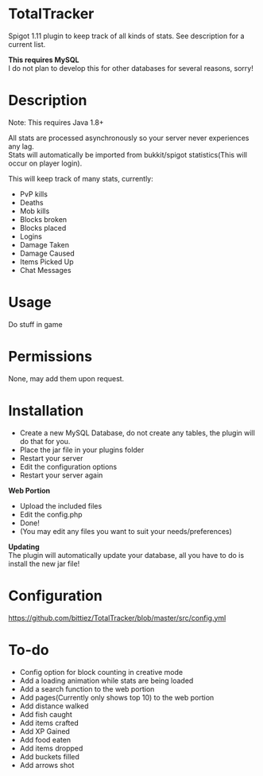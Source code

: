 # TotalTracker

Spigot 1.11 plugin to keep track of all kinds of stats. See description for a current list.

**This requires MySQL**   
I do not plan to develop this for other databases for several reasons, sorry!

# Description
Note: This requires Java 1.8+

All stats are processed asynchronously so your server never experiences any lag.  
Stats will automatically be imported from bukkit/spigot statistics(This will occur on player login).

This will keep track of many stats, currently:
- PvP kills
- Deaths
- Mob kills
- Blocks broken
- Blocks placed
- Logins
- Damage Taken
- Damage Caused
- Items Picked Up
- Chat Messages

# Usage

Do stuff in game

# Permissions

None, may add them upon request.


# Installation

- Create a new MySQL Database, do not create any tables, the plugin will do that for you.
- Place the jar file in your plugins folder
- Restart your server
- Edit the configuration options
- Restart your server again

**Web Portion**

- Upload the included files
- Edit the config.php
- Done!
- (You may edit any files you want to suit your needs/preferences)

**Updating**  
The plugin will automatically update your database, all you have to do is install the new jar file!


# Configuration


https://github.com/bittiez/TotalTracker/blob/master/src/config.yml

# To-do
- Config option for block counting in creative mode
- Add a loading animation while stats are being loaded
- Add a search function to the web portion
- Add pages(Currently only shows top 10) to the web portion
- Add distance walked
- Add fish caught
- Add items crafted
- Add XP Gained
- Add food eaten
- Add items dropped
- Add buckets filled
- Add arrows shot
